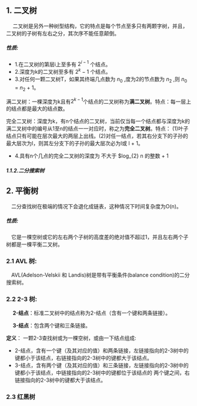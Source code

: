  ## 1. 二叉树
  &ensp;&ensp; 二叉树是另外一种树型结构，它的特点是每个节点至多只有两颗字树，并且，二叉树的子树有左右之分，其次序不能任意颠倒。
 ##### 性质:
  * 1.在二叉树的第层i上至多有 $2^{i - 1}$ 个结点。
  * 2.深度为k的二叉树至多有 $2^{k} - 1$ 个结点。
  * 3.对任何一颗二叉树T，如果其终端几点数为 $n_{0}$ ,度为2的节点数为 $n_{2}$ ,则 $n_{0}$ = $n_{2}$ + 1。
  
   满二叉树：一棵深度为k且有$2^{k - 1}$个结点的二叉树称为**满二叉树**。特点：每一层上的结点都是最大的结点数。
   
   完全二叉树：深度为k，有n个结点的二叉树，当前仅当每一个结点都与深度为k的满二叉树中的编号从1至n的结点一一对应时，称之为**完全二叉树**。特点：
   (1)叶子结点只有可能在层次最大的两层上出线。(2)对任一结点，若其右分支下的子孙的最大层次为l，则其左分支下的子孙的最大层次必为l或
   l + 1。
   
   * 4.具有n个几点的完全二叉树的深度为 不大于 $log_{2} n 的整数 + 1
 ##### 1.1.2.二分搜索树
 
 ## 2. 平衡树
 &ensp;&ensp;二分查找树在极端的情况下会退化成链表，这种情况下时间复杂度为O(n)。
 ##### 性质:
 &ensp;&ensp;它是一棵空树或它的左右两个子树的高度差的绝对值不超过1，并且左右两个子树都是一棵平衡二叉树。
 
 ### 2.1  AVL 树:
  &ensp;&ensp;AVL(Adelson-Velskii 和 Landis)树是带有平衡条件(balance condition)的二分搜索树。
 
 ### 2.2  2-3 树:
 &ensp;&ensp; **2-结点**：标准二叉树中的结点称为2-结点（含有一个键和两条链接）。
 
 &ensp;&ensp; **3-结点**：包含两个键和三条链接。
 
 **定义**：
 一颗2-3查找树或为一棵空树，或由一下结点组成:
 * 2-结点，含有一个键（及其对应的值）和两条链接，左链接指向的2-3树中的键都小于该结点，右链接指向的2-3树中的键都大于该结点。
 * 3-结点，含有两个键（及其对应的值）和三条链接，左链接指向的2-3树中的键都小于该结点，中链接指向的2-3树中的键都位于该结点的
 两个键之间，右链接指向的2-3树中的键都大于该结点。
 
 ### 2.3 红黑树
 
